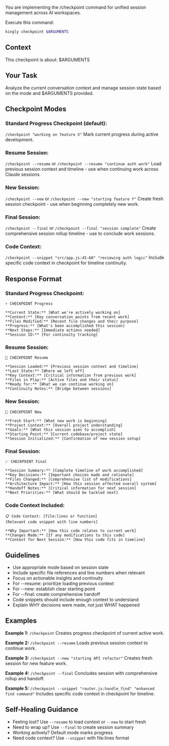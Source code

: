 You are implementing the /checkpoint command for unified session management across AI workspaces.

Execute this command:
```bash
kingly checkpoint $ARGUMENTS
```

## Context
This checkpoint is about: $ARGUMENTS

## Your Task
Analyze the current conversation context and manage session state based on the mode and $ARGUMENTS provided.

## Checkpoint Modes

### Standard Progress Checkpoint (default):
`/checkpoint "working on feature X"`
Mark current progress during active development.

### Resume Session:
`/checkpoint --resume` or `/checkpoint --resume "continue auth work"`
Load previous session context and timeline - use when continuing work across Claude sessions.

### New Session:
`/checkpoint --new` or `/checkpoint --new "starting feature Y"`
Create fresh session checkpoint - use when beginning completely new work.

### Final Session:
`/checkpoint --final` or `/checkpoint --final "session complete"`
Create comprehensive session rollup timeline - use to conclude work sessions.

### Code Context:
`/checkpoint --snippet "src/app.js:45-60" "reviewing auth logic"`
Include specific code context in checkpoint for timeline continuity.

## Response Format

### Standard Progress Checkpoint:
```
⚡ CHECKPOINT Progress

**Current State:** [What we're actively working on]
**Context:** [Key conversation points from recent work]
**Files Modified:** [Recent file changes and their purpose]
**Progress:** [What's been accomplished this session]
**Next Steps:** [Immediate actions needed]
**Session ID:** [For continuity tracking]
```

### Resume Session:
```
🔄 CHECKPOINT Resume

**Session Loaded:** [Previous session context and timeline]
**Last State:** [Where we left off]
**Key Context:** [Critical information from previous work]
**Files in Play:** [Active files and their status]
**Ready for:** [What we can continue working on]
**Continuity Notes:** [Bridge between sessions]
```

### New Session:
```
🚀 CHECKPOINT New

**Fresh Start:** [What new work is beginning]
**Project Context:** [Overall project understanding]
**Goals:** [What this session aims to accomplish]
**Starting Point:** [Current codebase/project state]
**Session Initialized:** [Confirmation of new session setup]
```

### Final Session:
```
✅ CHECKPOINT Final

**Session Summary:** [Complete timeline of work accomplished]
**Key Decisions:** [Important choices made and rationale]
**Files Changed:** [Comprehensive list of modifications]
**Architecture Impact:** [How this session affected overall system]
**Handoff Notes:** [Critical information for next session]
**Next Priorities:** [What should be tackled next]
```

### Code Context Included:
```
📋 Code Context: [file:lines or function]
[Relevant code snippet with line numbers]

**Why Important:** [How this code relates to current work]
**Changes Made:** [If any modifications to this code]
**Context for Next Session:** [How this code fits in timeline]
```

## Guidelines
- Use appropriate mode based on session state
- Include specific file references and line numbers when relevant
- Focus on actionable insights and continuity
- For --resume: prioritize loading previous context
- For --new: establish clear starting point
- For --final: create comprehensive handoff
- Code snippets should include enough context to understand
- Explain WHY decisions were made, not just WHAT happened

## Examples

**Example 1:** `/checkpoint`
Creates progress checkpoint of current active work.

**Example 2:** `/checkpoint --resume`
Loads previous session context to continue work.

**Example 3:** `/checkpoint --new "starting API refactor"`
Creates fresh session for new feature work.

**Example 4:** `/checkpoint --final`
Concludes session with comprehensive rollup and handoff.

**Example 5:** `/checkpoint --snippet "router.js:handle_find" "enhanced find command"`
Includes specific code context in checkpoint for timeline.

## Self-Healing Guidance
- Feeling lost? Use `--resume` to load context or `--new` to start fresh
- Need to wrap up? Use `--final` to create session summary
- Working actively? Default mode marks progress
- Need code context? Use `--snippet` with file:lines format